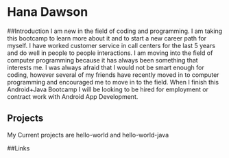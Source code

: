 # Hana Dawson

##Introduction  I am new in the field of coding and programming. I am taking this bootcamp to learn more about it and to start a new career path for myself. I have worked customer service in call centers for the last 5 years and do well in people to people interactions.  I am moving into the field of computer programming because it has always been something that interests me. I was always afraid that I would not be smart enough for coding, however several of my friends have recently moved in to computer programming and encouraged me to move in to the field.  When I finish this Android+Java Bootcamp I will be looking to be hired for employment or contract work with Android App Development.

## Projects
My Current projects are hello-world and hello-world-java

##Links